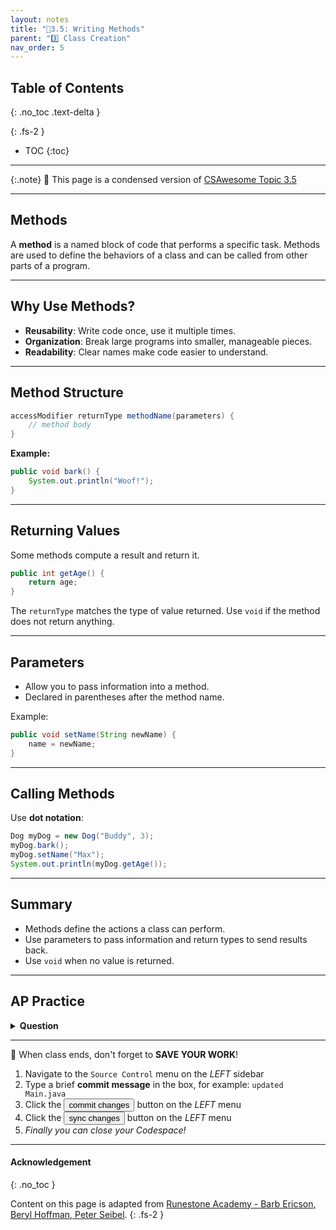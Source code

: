 ```yaml
---
layout: notes
title: "📓3.5: Writing Methods" 
parent: "3️⃣ Class Creation"
nav_order: 5
---
```


## Table of Contents
{: .no_toc .text-delta }

{: .fs-2 }
- TOC
{:toc}

---

{:.note}
📖 This page is a condensed version of [CSAwesome Topic 3.5]() 

---

## Methods

A **method** is a named block of code that performs a specific task. Methods are used to define the behaviors of a class and can be called from other parts of a program.

---

## Why Use Methods?

- **Reusability**: Write code once, use it multiple times.
- **Organization**: Break large programs into smaller, manageable pieces.
- **Readability**: Clear names make code easier to understand.

---

## Method Structure

```java
accessModifier returnType methodName(parameters) {
    // method body
}
````

**Example:**

```java
public void bark() {
    System.out.println("Woof!");
}
```

---

## Returning Values

Some methods compute a result and return it.

```java
public int getAge() {
    return age;
}
```

The `returnType` matches the type of value returned. Use `void` if the method does not return anything.

---

## Parameters

* Allow you to pass information into a method.
* Declared in parentheses after the method name.

Example:

```java
public void setName(String newName) {
    name = newName;
}
```

---

## Calling Methods

Use **dot notation**:

```java
Dog myDog = new Dog("Buddy", 3);
myDog.bark();
myDog.setName("Max");
System.out.println(myDog.getAge());
```

---

## Summary

* Methods define the actions a class can perform.
* Use parameters to pass information and return types to send results back.
* Use `void` when no value is returned.

---

## AP Practice

<details>
<summary><strong>Question</strong></summary>

Which of the following correctly defines a method that takes no parameters and returns nothing?

* A. `public bark() { ... }`
* B. `public void bark { ... }`
* C. `public void bark() { ... }` ✅
* D. `public bark(void) { ... }`

</details>

---

<div class="warn" markdown="block">

🛑 When class ends, don't forget to **SAVE YOUR WORK**!

1. Navigate to the `Source Control` menu on the _LEFT_ sidebar
2. Type a brief **commit message** in the box, for example: `updated Main.java`
3. Click the <button type="button" name="button" class="btn btn-green">commit changes</button> button on the _LEFT_ menu
4. Click the <button type="button" name="button" class="btn btn-green">sync changes</button> button on the _LEFT_ menu
5. _Finally you can close your Codespace!_

</div>

---

#### Acknowledgement
{: .no_toc }

Content on this page is adapted from [Runestone Academy - Barb Ericson, Beryl Hoffman, Peter Seibel](https://runestone.academy/ns/books/published/csawesome2/csawesome2.html).
{: .fs-2 }
